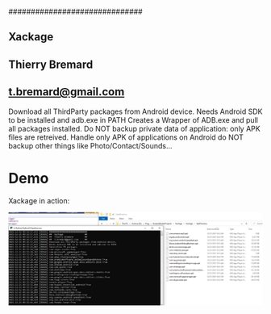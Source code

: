 ##############################
##  Xackage                 ##
##  Thierry Bremard         ##
##  t.bremard@gmail.com     ##
Download all ThirdParty packages from Android device.
Needs Android SDK to be installed and adb.exe in PATH
Creates a Wrapper of ADB.exe and pull all packages installed.
Do NOT backup private data of application: only APK files are retreived.
Handle only APK of applications on Android
do NOT backup other things like Photo/Contact/Sounds...



# Demo

Xackage in action:

![Pulling](Screenshots/xackage_1.jpg "pulling packages")
